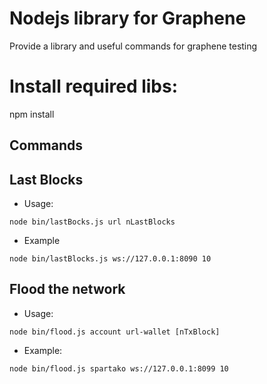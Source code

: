 # Nodejs library for Graphene 

  Provide a library and useful commands for graphene testing

# Install required libs:
  npm install


Commands
-------------

  Last Blocks
  ----------
  
  * Usage:
  ```
  node bin/lastBocks.js url nLastBlocks  
  ```

  * Example
  ```
  node bin/lastBlocks.js ws://127.0.0.1:8090 10
  ```

  Flood the network
  ----------
  
  * Usage:
  ```
  node bin/flood.js account url-wallet [nTxBlock]
  ```

  * Example:
  ```
  node bin/flood.js spartako ws://127.0.0.1:8099 10
  ```
